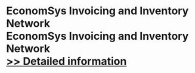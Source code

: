 # EconomSys Invoicing and Inventory Network<br />EconomSys Invoicing and Inventory Network<br />[>> Detailed information](https://secure.shareit.com/shareit/product.html?productid=300992673&affiliateid=200057808)